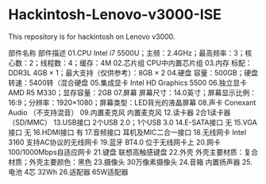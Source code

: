 

# Hackintosh-Lenovo-v3000-ISE
    
This repository is for hackintosh on Lenovo v3000.


部件名称
部件描述
01.CPU
Intel i7 5500U；主频：2.4GHz；最高频率：3；核心数：2；线程数：4；缓存：4M
02.芯片组
CPU中内置芯片组
03.内存
标配：DDR3L 4GB × 1；最大支持（仅供参考）：8GB × 2
04.硬盘
容量：500GB；硬盘转速：5400转（混合硬盘
05.集成显卡
Intel HD Graphics 5500
06.独立显卡
AMD R5 M330；显存容量：2GB
07.屏幕
屏幕尺寸：14.0英寸；屏幕显示比例：16:9；分辨率：1920×1080；屏幕类型：LED背光的液晶屏幕
08.声卡
Conexant Audio （不支持混音）
09.内置麦克风
内置麦克风
12.读卡器
2合1读卡器（SD/MMC）
13.USB接口
2个USB 2.0；1个USB 3.0
14.E-SATA接口
无
15.VGA接口
无
16.HDMI接口
有
17.音频接口
耳机及MIC二合一接口
18.无线网卡
Intel 3160 支持AC协议的无线网卡
19.蓝牙
BT4.0 位于无线网卡上
20.网卡
100/1000Mbps自适应网卡
21.键盘
联想高触感键盘
22.外壳
外壳主要材质：复合材质；外壳主要颜色：黑色
23.摄像头
30万像素摄像头
24.音箱
内置扬声器
25.电池
4芯 32Wh
26.适配器
65W适配器



